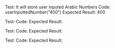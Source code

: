 
Test: It will store user inputed Arabic Numbers
Code: userInputtedNumber("400")
Expected Result: 400

Test:
Code:
Expected Result:

Test:
Code:
Expected Result:

Test:
Code:
Expected Result: